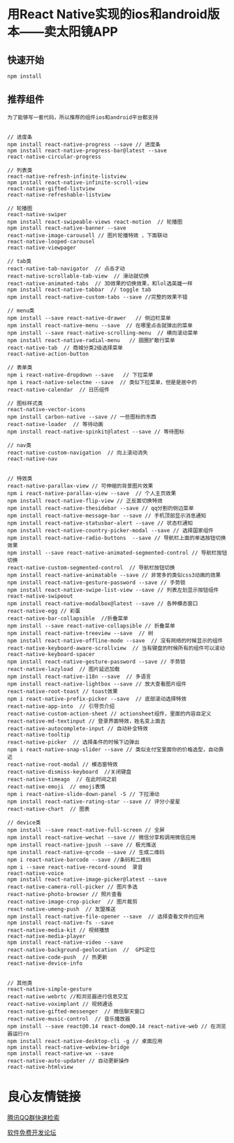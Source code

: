 # 用React Native实现的ios和android版本——卖太阳镜APP

## 快速开始
    npm install
    
## 推荐组件
    为了能够写一套代码，所以推荐的组件ios和android平台都支持


    // 进度条
    npm install react-native-progress --save // 进度条
    npm install react-native-progress-bar@latest --save
    react-native-circular-progress
    
    // 列表类
    react-native-refresh-infinite-listview
    npm install react-native-infinite-scroll-view
    react-native-gifted-listview     
    react-native-refreshable-listview  
             
    // 轮播图
    react-native-swiper
    npm install react-swipeable-views react-motion  // 轮播图 
    npm install react-native-banner --save  
    react-native-image-carousell // 图片轮播特效 ，下面联动   
    react-native-looped-carousel
    react-native-viewpager
   
    // tab类
    react-native-tab-navigator  // 点击才动
    react-native-scrollable-tab-view  // 滑动就切换
    react-native-animated-tabs  // 3D效果的切换效果，和lol选英雄一样
    npm install react-native-tabbar  // toggle tab  
    npm install react-native-custom-tabs --save //完整的效果不错
      
    // menu类
    npm install --save react-native-drawer   // 侧边栏菜单
    npm install react-native-menu --save  // 在哪里点击就弹出的菜单
    npm install --save react-native-scrolling-menu  // 横向滚动菜单
    npm install react-native-radial-menu   // 圆圈扩散行菜单
    react-native-tab  // 商城分类2级选择菜单
    react-native-action-button
    
    // 表单类
    npm i react-native-dropdown --save   // 下拉菜单
    npm i react-native-selectme --save  // 类似下拉菜单，但是是居中的
    react-native-calendar  // 日历组件
    
    // 图标样式类
    react-native-vector-icons
    npm install carbon-native --save // 一些图标的东西
    react-native-loader  // 等待动画
    npm install react-native-spinkit@latest --save // 等待图标
    
    // nav类
    react-native-custom-navigation  // 向上滚动消失
    react-native-nav
    
    
    // 特效类
    react-native-parallax-view // 可伸缩的背景图片效果
    npm i react-native-parallax-view --save  // 个人主页效果
    npm install react-native-flip-view // 正反面切换特效
    npm install react-native-thesidebar --save // qq分割的侧边菜单
    npm install react-native-message-bar --save // 手机顶部显示消息通知
    npm install react-native-statusbar-alert --save // 状态栏通知
    npm install react-native-country-picker-modal --save // 选择国家组件    
    npm install react-native-radio-buttons  --save // 导航栏上面的单选按钮切换效果
    npm install --save react-native-animated-segmented-control // 导航栏按钮切换
    react-native-custom-segmented-control  // 导航栏按钮切换
    npm install react-native-animatable --save // 非常多的类似css3动画的效果
    npm install react-native-gesture-password --save // 手势锁
    npm install react-native-swipe-list-view --save // 列表左划显示按钮组件  
    react-native-swipeout
    npm install react-native-modalbox@latest --save // 各种模态窗口
    react-native-egg // 彩蛋
    react-native-bar-collapsible  //折叠菜单
    npm install --save react-native-collapsible // 折叠菜单
    npm install react-native-treeview --save  // 树
    npm install react-native-offline-mode --save  // 没有网络的时候显示的组件
    react-native-keyboard-aware-scrollview  // 当有键盘的时候所有的组件可以滚动
    react-native-keyboard-spacer
    npm install react-native-gesture-password --save // 手势锁
    react-native-lazyload  // 图片延迟加载
    npm install react-native-i18n --save  // 多语言
    npm install react-native-lightbox --save // 放大查看图片组件
    react-native-root-toast // toast效果
    npm i react-native-prefix-picker --save  // 底部滚动选择特效
    react-native-app-into  // 引导页介绍
    react-native-custom-action-sheet // actionsheet组件，里面的内容自定义
    react-native-md-textinput // 登录界面特效，姓名变上面去
    react-native-autocomplete-input // 自动补全特效
    react-native-tooltip
    react-native-picker  // 选择条件的时候下边弹出
    npm i react-native-snap-slider --save // 类似支付宝里面你的价格选型，自动靠近
    react-native-root-modal // 模态窗特效
    react-native-dismiss-keyboard  //关闭键盘
    react-native-timeago  // 在此时间之前
    react-native-emoji  // emoji表情
    npm i react-native-slide-down-panel -S // 下拉滑动
    npm install react-native-rating-star --save // 评分小星星
    react-native-chart  // 图表
    
    // device类
    npm install --save react-native-full-screen // 全屏
    npm install react-native-wechat --save // 微信分享和调用微信应用
    npm install react-native-jpush --save // 极光推送
    npm install react-native-qrcode --save // 生成二维码    
    npm i react-native-barcode --save //条码和二维码    
    npm i --save react-native-record-sound  录音
    react-native-voice
    npm install react-native-image-picker@latest --save
    react-native-camera-roll-picker // 图片多选
    react-native-photo-browser // 照片查看
    react-native-image-crop-picker  // 图片裁剪
    react-native-umeng-push  // 友盟推送
    npm install react-native-file-opener --save  // 选择查看文件的应用
    npm install react-native-fs --save
    react-native-media-kit // 视频播放
    react-native-media-player
    npm install react-native-video --save
    react-native-background-geolocation  //  GPS定位
    react-native-code-push  // 热更新
    react-native-device-info 
    
    
    // 其他类
    react-native-simple-gesture
    react-native-webrtc //和浏览器进行信息交互
    react-native-voximplant // 视频通话
    react-native-gifted-messenger  // 微信聊天窗口
    react-native-music-control  // 音乐播放器
    npm install --save react@0.14 react-dom@0.14 react-native-web // 在浏览器运行rn
    npm install react-native-desktop-cli -g // 桌面应用
    npm install react-native-webview-bridge
    npm install react-native-wx --save    
    react-native-auto-updater // 自动更新操作
    react-native-htmlview   
     
   

 # 良心友情链接

[腾讯QQ群快速检索](http://u.720life.cn/s/8cf73f7c)

[软件免费开发论坛](http://u.720life.cn/s/bbb01dc0)